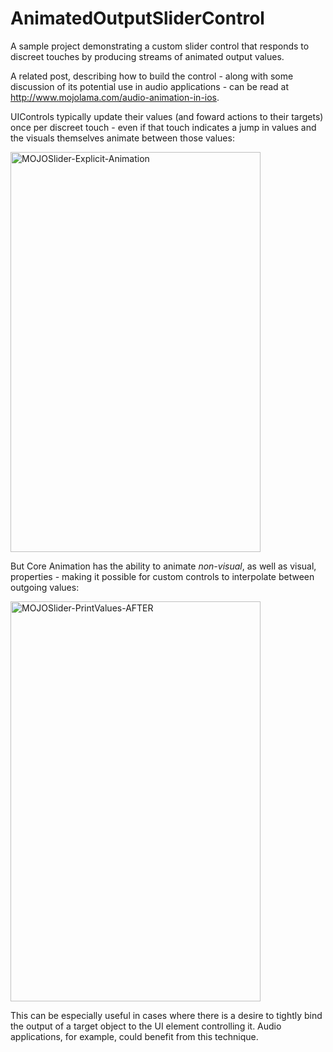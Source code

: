 # AnimatedOutputSliderControl
A sample project demonstrating a custom slider control that responds to discreet touches by producing streams of animated output values.

A related post, describing how to build the control - along with some discussion of its potential use in audio applications - can be read at http://www.mojolama.com/audio-animation-in-ios.

UIControls typically update their values (and foward actions to their targets) once per discreet touch - even if that touch indicates a jump in values and the visuals themselves animate between those values:

<img src="http://www.mojolama.com/wp-content/uploads/2015/08/MOJOSlider-Explicit-Animation.gif" alt="MOJOSlider-Explicit-Animation" width="400" height="640" class="aligncenter size-full wp-image-3639" />

But Core Animation has the ability to animate *non-visual*, as well as visual, properties - making it possible for custom controls to interpolate between outgoing values:

<img src="http://www.mojolama.com/wp-content/uploads/2015/08/MOJOSlider-PrintValues-AFTER.gif" alt="MOJOSlider-PrintValues-AFTER" width="400" height="640" class="aligncenter size-full wp-image-3641" />

This can be especially useful in cases where there is a desire to tightly bind the output of a target object to the UI element controlling it. Audio applications, for example, could benefit from this technique.
